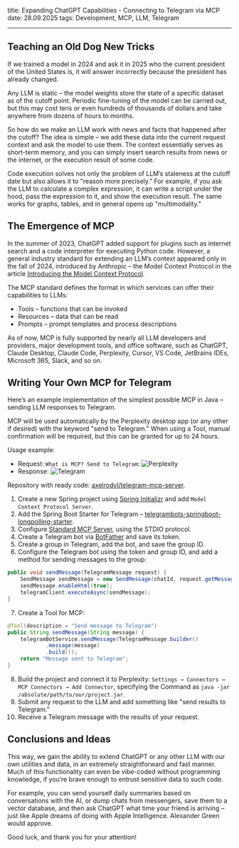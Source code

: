 title: Expanding ChatGPT Capabilities - Connecting to Telegram via MCP
date: 28.09.2025
tags: Development, MCP, LLM, Telegram

---

## Teaching an Old Dog New Tricks
If we trained a model in 2024 and ask it in 2025 who the current president of the United States is, it will answer incorrectly because the president has already changed.

Any LLM is static – the model weights store the state of a specific dataset as of the cutoff point. Periodic fine-tuning of the model can be carried out, but this may cost tens or even hundreds of thousands of dollars and take anywhere from dozens of hours to months.

So how do we make an LLM work with news and facts that happened after the cutoff? The idea is simple – we add these data into the current request context and ask the model to use them. The context essentially serves as short-term memory, and you can simply insert search results from news or the internet, or the execution result of some code.

Code execution solves not only the problem of LLM’s staleness at the cutoff date but also allows it to "reason more precisely." For example, if you ask the LLM to calculate a complex expression, it can write a script under the hood, pass the expression to it, and show the execution result. The same works for graphs, tables, and in general opens up "multimodality."

## The Emergence of MCP
In the summer of 2023, ChatGPT added support for plugins such as internet search and a code interpreter for executing Python code. However, a general industry standard for extending an LLM’s context appeared only in the fall of 2024, introduced by Anthropic – the Model Context Protocol in the article [Introducing the Model Context Protocol](https://www.anthropic.com/news/model-context-protocol).

The MCP standard defines the format in which services can offer their capabilities to LLMs:
- Tools – functions that can be invoked
- Resources – data that can be read
- Prompts – prompt templates and process descriptions

As of now, MCP is fully supported by nearly all LLM developers and providers, major development tools, and office software, such as ChatGPT, Claude Desktop, Claude Code, Perplexity, Cursor, VS Code, JetBrains IDEs, Microsoft 365, Slack, and so on.

## Writing Your Own MCP for Telegram
Here’s an example implementation of the simplest possible MCP in Java – sending LLM responses to Telegram.

MCP will be used automatically by the Perplexity desktop app (or any other if desired) with the keyword "send to Telegram." When using a Tool, manual confirmation will be required, but this can be granted for up to 24 hours.

Usage example:
- Request: `What is MCP? Send to Telegram`:
![Perplexity](mcp-for-telegram/perplexity-example.png)
- Response:
![Telegram](mcp-for-telegram/message.png)

Repository with ready code: [axelrodvl/telegram-mcp-server](https://github.com/axelrodvl/telegram-mcp-server).

1. Create a new Spring project using [Spring Initializr](https://start.spring.io) and add `Model Context Protocol Server`.
2. Add the Spring Boot Starter for Telegram – [telegrambots-springboot-longpolling-starter](https://rubenlagus.github.io/TelegramBotsDocumentation/lesson-9.html).
3. Configure [Standard MCP Server](https://docs.spring.io/spring-ai/reference/api/mcp/mcp-server-boot-starter-docs.html), using the STDIO protocol.
4. Create a Telegram bot via [BotFather](https://t.me/BotFather) and save its token.
5. Create a group in Telegram, add the bot, and save the group ID.
6. Configure the Telegram bot using the token and group ID, and add a method for sending messages to the group:
```java
public void sendMessage(TelegramMessage request) {
    SendMessage sendMessage = new SendMessage(chatId, request.getMessage());
    sendMessage.enableHtml(true);
    telegramClient.executeAsync(sendMessage);
}
```
7. Create a Tool for MCP:
```java
@Tool(description = "Send message to Telegram")
public String sendMessage(String message) {
    telegramBotService.sendMessage(TelegramMessage.builder()
            .message(message)
            .build());
    return "Message sent to Telegram";
}
```
8. Build the project and connect it to Perplexity: `Settings → Connectors → MCP Connectors → Add Connector`, specifying the Command as `java -jar /absolute/path/to/our/project.jar`.
9. Submit any request to the LLM and add something like "send results to Telegram."
10. Receive a Telegram message with the results of your request.

## Conclusions and Ideas
This way, we gain the ability to extend ChatGPT or any other LLM with our own utilities and data, in an extremely straightforward and fast manner. Much of this functionality can even be vibe-coded without programming knowledge, if you’re brave enough to entrust sensitive data to such code.

For example, you can send yourself daily summaries based on conversations with the AI, or dump chats from messengers, save them to a vector database, and then ask ChatGPT what time your friend is arriving – just like Apple dreams of doing with Apple Intelligence. Alexander Green would approve.

Good luck, and thank you for your attention!
